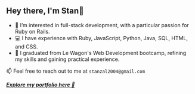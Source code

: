 
## Hey there, I'm Stan🐧

- 👀 I’m interested in full-stack development, with a particular passion for Ruby on Rails.
- 💻 I have experience with Ruby, JavaScript, Python, Java, SQL, HTML, and CSS.
- 🌱 I graduated from Le Wagon's Web Development bootcamp, refining my skills and gaining practical experience.

📫 Feel free to reach out to me at `stanzal2004@gmail.com`

***[Explore my portfolio here  🚀](https://stan-portfolio-92a21856d53c.herokuapp.com/)***


